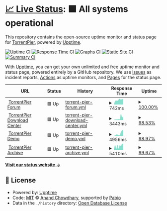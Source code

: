 # [📈 Live Status](https://torrentpier.github.io/upptime): <!--live status--> **🟩 All systems operational**

This repository contains the open-source uptime monitor and status page for [TorrentPier](https://torrentpier.com/), powered by [Upptime](https://github.com/upptime/upptime).

[![Uptime CI](https://github.com/torrentpier/upptime/workflows/Uptime%20CI/badge.svg)](https://github.com/torrentpier/upptime/actions?query=workflow%3A%22Uptime+CI%22)
[![Response Time CI](https://github.com/torrentpier/upptime/workflows/Response%20Time%20CI/badge.svg)](https://github.com/torrentpier/upptime/actions?query=workflow%3A%22Response+Time+CI%22)
[![Graphs CI](https://github.com/torrentpier/upptime/workflows/Graphs%20CI/badge.svg)](https://github.com/torrentpier/upptime/actions?query=workflow%3A%22Graphs+CI%22)
[![Static Site CI](https://github.com/torrentpier/upptime/workflows/Static%20Site%20CI/badge.svg)](https://github.com/torrentpier/upptime/actions?query=workflow%3A%22Static+Site+CI%22)
[![Summary CI](https://github.com/torrentpier/upptime/workflows/Summary%20CI/badge.svg)](https://github.com/torrentpier/upptime/actions?query=workflow%3A%22Summary+CI%22)

With [Upptime](https://upptime.js.org), you can get your own unlimited and free uptime monitor and status page, powered entirely by a GitHub repository. We use [Issues](https://github.com/torrentpier/upptime/issues) as incident reports, [Actions](https://github.com/torrentpier/upptime/actions) as uptime monitors, and [Pages](https://torrentpier.github.io/upptime) for the status page.

<!--start: status pages-->
<!-- This summary is generated by Upptime (https://github.com/upptime/upptime) -->
<!-- Do not edit this manually, your changes will be overwritten -->
<!-- prettier-ignore -->
| URL | Status | History | Response Time | Uptime |
| --- | ------ | ------- | ------------- | ------ |
| <img alt="" src="https://icons.duckduckgo.com/ip3/torrentpier.com.ico" height="13"> [TorrentPier Forum](https://torrentpier.com) | 🟩 Up | [torrent-pier-forum.yml](https://github.com/torrentpier/upptime/commits/HEAD/history/torrent-pier-forum.yml) | <details><summary><img alt="Response time graph" src="./graphs/torrent-pier-forum/response-time-week.png" height="20"> 742ms</summary><br><a href="https://torrentpier.github.io/upptime/history/torrent-pier-forum"><img alt="Response time 742" src="https://img.shields.io/endpoint?url=https%3A%2F%2Fraw.githubusercontent.com%2Ftorrentpier%2Fupptime%2FHEAD%2Fapi%2Ftorrent-pier-forum%2Fresponse-time.json"></a><br><a href="https://torrentpier.github.io/upptime/history/torrent-pier-forum"><img alt="24-hour response time 869" src="https://img.shields.io/endpoint?url=https%3A%2F%2Fraw.githubusercontent.com%2Ftorrentpier%2Fupptime%2FHEAD%2Fapi%2Ftorrent-pier-forum%2Fresponse-time-day.json"></a><br><a href="https://torrentpier.github.io/upptime/history/torrent-pier-forum"><img alt="7-day response time 742" src="https://img.shields.io/endpoint?url=https%3A%2F%2Fraw.githubusercontent.com%2Ftorrentpier%2Fupptime%2FHEAD%2Fapi%2Ftorrent-pier-forum%2Fresponse-time-week.json"></a><br><a href="https://torrentpier.github.io/upptime/history/torrent-pier-forum"><img alt="30-day response time 742" src="https://img.shields.io/endpoint?url=https%3A%2F%2Fraw.githubusercontent.com%2Ftorrentpier%2Fupptime%2FHEAD%2Fapi%2Ftorrent-pier-forum%2Fresponse-time-month.json"></a><br><a href="https://torrentpier.github.io/upptime/history/torrent-pier-forum"><img alt="1-year response time 742" src="https://img.shields.io/endpoint?url=https%3A%2F%2Fraw.githubusercontent.com%2Ftorrentpier%2Fupptime%2FHEAD%2Fapi%2Ftorrent-pier-forum%2Fresponse-time-year.json"></a></details> | <details><summary><a href="https://torrentpier.github.io/upptime/history/torrent-pier-forum">100.00%</a></summary><a href="https://torrentpier.github.io/upptime/history/torrent-pier-forum"><img alt="All-time uptime 100.00%" src="https://img.shields.io/endpoint?url=https%3A%2F%2Fraw.githubusercontent.com%2Ftorrentpier%2Fupptime%2FHEAD%2Fapi%2Ftorrent-pier-forum%2Fuptime.json"></a><br><a href="https://torrentpier.github.io/upptime/history/torrent-pier-forum"><img alt="24-hour uptime 100.00%" src="https://img.shields.io/endpoint?url=https%3A%2F%2Fraw.githubusercontent.com%2Ftorrentpier%2Fupptime%2FHEAD%2Fapi%2Ftorrent-pier-forum%2Fuptime-day.json"></a><br><a href="https://torrentpier.github.io/upptime/history/torrent-pier-forum"><img alt="7-day uptime 100.00%" src="https://img.shields.io/endpoint?url=https%3A%2F%2Fraw.githubusercontent.com%2Ftorrentpier%2Fupptime%2FHEAD%2Fapi%2Ftorrent-pier-forum%2Fuptime-week.json"></a><br><a href="https://torrentpier.github.io/upptime/history/torrent-pier-forum"><img alt="30-day uptime 100.00%" src="https://img.shields.io/endpoint?url=https%3A%2F%2Fraw.githubusercontent.com%2Ftorrentpier%2Fupptime%2FHEAD%2Fapi%2Ftorrent-pier-forum%2Fuptime-month.json"></a><br><a href="https://torrentpier.github.io/upptime/history/torrent-pier-forum"><img alt="1-year uptime 100.00%" src="https://img.shields.io/endpoint?url=https%3A%2F%2Fraw.githubusercontent.com%2Ftorrentpier%2Fupptime%2FHEAD%2Fapi%2Ftorrent-pier-forum%2Fuptime-year.json"></a></details>
| <img alt="" src="https://icons.duckduckgo.com/ip3/get-torrentpier.duckdns.org.ico" height="13"> [TorrentPier Download Center](https://get-torrentpier.duckdns.org) | 🟩 Up | [torrent-pier-download-center.yml](https://github.com/torrentpier/upptime/commits/HEAD/history/torrent-pier-download-center.yml) | <details><summary><img alt="Response time graph" src="./graphs/torrent-pier-download-center/response-time-week.png" height="20"> 3443ms</summary><br><a href="https://torrentpier.github.io/upptime/history/torrent-pier-download-center"><img alt="Response time 3443" src="https://img.shields.io/endpoint?url=https%3A%2F%2Fraw.githubusercontent.com%2Ftorrentpier%2Fupptime%2FHEAD%2Fapi%2Ftorrent-pier-download-center%2Fresponse-time.json"></a><br><a href="https://torrentpier.github.io/upptime/history/torrent-pier-download-center"><img alt="24-hour response time 4480" src="https://img.shields.io/endpoint?url=https%3A%2F%2Fraw.githubusercontent.com%2Ftorrentpier%2Fupptime%2FHEAD%2Fapi%2Ftorrent-pier-download-center%2Fresponse-time-day.json"></a><br><a href="https://torrentpier.github.io/upptime/history/torrent-pier-download-center"><img alt="7-day response time 3443" src="https://img.shields.io/endpoint?url=https%3A%2F%2Fraw.githubusercontent.com%2Ftorrentpier%2Fupptime%2FHEAD%2Fapi%2Ftorrent-pier-download-center%2Fresponse-time-week.json"></a><br><a href="https://torrentpier.github.io/upptime/history/torrent-pier-download-center"><img alt="30-day response time 3443" src="https://img.shields.io/endpoint?url=https%3A%2F%2Fraw.githubusercontent.com%2Ftorrentpier%2Fupptime%2FHEAD%2Fapi%2Ftorrent-pier-download-center%2Fresponse-time-month.json"></a><br><a href="https://torrentpier.github.io/upptime/history/torrent-pier-download-center"><img alt="1-year response time 3443" src="https://img.shields.io/endpoint?url=https%3A%2F%2Fraw.githubusercontent.com%2Ftorrentpier%2Fupptime%2FHEAD%2Fapi%2Ftorrent-pier-download-center%2Fresponse-time-year.json"></a></details> | <details><summary><a href="https://torrentpier.github.io/upptime/history/torrent-pier-download-center">98.53%</a></summary><a href="https://torrentpier.github.io/upptime/history/torrent-pier-download-center"><img alt="All-time uptime 98.53%" src="https://img.shields.io/endpoint?url=https%3A%2F%2Fraw.githubusercontent.com%2Ftorrentpier%2Fupptime%2FHEAD%2Fapi%2Ftorrent-pier-download-center%2Fuptime.json"></a><br><a href="https://torrentpier.github.io/upptime/history/torrent-pier-download-center"><img alt="24-hour uptime 93.20%" src="https://img.shields.io/endpoint?url=https%3A%2F%2Fraw.githubusercontent.com%2Ftorrentpier%2Fupptime%2FHEAD%2Fapi%2Ftorrent-pier-download-center%2Fuptime-day.json"></a><br><a href="https://torrentpier.github.io/upptime/history/torrent-pier-download-center"><img alt="7-day uptime 98.53%" src="https://img.shields.io/endpoint?url=https%3A%2F%2Fraw.githubusercontent.com%2Ftorrentpier%2Fupptime%2FHEAD%2Fapi%2Ftorrent-pier-download-center%2Fuptime-week.json"></a><br><a href="https://torrentpier.github.io/upptime/history/torrent-pier-download-center"><img alt="30-day uptime 98.53%" src="https://img.shields.io/endpoint?url=https%3A%2F%2Fraw.githubusercontent.com%2Ftorrentpier%2Fupptime%2FHEAD%2Fapi%2Ftorrent-pier-download-center%2Fuptime-month.json"></a><br><a href="https://torrentpier.github.io/upptime/history/torrent-pier-download-center"><img alt="1-year uptime 98.53%" src="https://img.shields.io/endpoint?url=https%3A%2F%2Fraw.githubusercontent.com%2Ftorrentpier%2Fupptime%2FHEAD%2Fapi%2Ftorrent-pier-download-center%2Fuptime-year.json"></a></details>
| <img alt="" src="https://icons.duckduckgo.com/ip3/torrentpier.duckdns.org.ico" height="13"> [TorrentPier Demo](https://torrentpier.duckdns.org) | 🟩 Up | [torrent-pier-demo.yml](https://github.com/torrentpier/upptime/commits/HEAD/history/torrent-pier-demo.yml) | <details><summary><img alt="Response time graph" src="./graphs/torrent-pier-demo/response-time-week.png" height="20"> 4956ms</summary><br><a href="https://torrentpier.github.io/upptime/history/torrent-pier-demo"><img alt="Response time 4956" src="https://img.shields.io/endpoint?url=https%3A%2F%2Fraw.githubusercontent.com%2Ftorrentpier%2Fupptime%2FHEAD%2Fapi%2Ftorrent-pier-demo%2Fresponse-time.json"></a><br><a href="https://torrentpier.github.io/upptime/history/torrent-pier-demo"><img alt="24-hour response time 7730" src="https://img.shields.io/endpoint?url=https%3A%2F%2Fraw.githubusercontent.com%2Ftorrentpier%2Fupptime%2FHEAD%2Fapi%2Ftorrent-pier-demo%2Fresponse-time-day.json"></a><br><a href="https://torrentpier.github.io/upptime/history/torrent-pier-demo"><img alt="7-day response time 4956" src="https://img.shields.io/endpoint?url=https%3A%2F%2Fraw.githubusercontent.com%2Ftorrentpier%2Fupptime%2FHEAD%2Fapi%2Ftorrent-pier-demo%2Fresponse-time-week.json"></a><br><a href="https://torrentpier.github.io/upptime/history/torrent-pier-demo"><img alt="30-day response time 4956" src="https://img.shields.io/endpoint?url=https%3A%2F%2Fraw.githubusercontent.com%2Ftorrentpier%2Fupptime%2FHEAD%2Fapi%2Ftorrent-pier-demo%2Fresponse-time-month.json"></a><br><a href="https://torrentpier.github.io/upptime/history/torrent-pier-demo"><img alt="1-year response time 4956" src="https://img.shields.io/endpoint?url=https%3A%2F%2Fraw.githubusercontent.com%2Ftorrentpier%2Fupptime%2FHEAD%2Fapi%2Ftorrent-pier-demo%2Fresponse-time-year.json"></a></details> | <details><summary><a href="https://torrentpier.github.io/upptime/history/torrent-pier-demo">98.97%</a></summary><a href="https://torrentpier.github.io/upptime/history/torrent-pier-demo"><img alt="All-time uptime 98.97%" src="https://img.shields.io/endpoint?url=https%3A%2F%2Fraw.githubusercontent.com%2Ftorrentpier%2Fupptime%2FHEAD%2Fapi%2Ftorrent-pier-demo%2Fuptime.json"></a><br><a href="https://torrentpier.github.io/upptime/history/torrent-pier-demo"><img alt="24-hour uptime 95.24%" src="https://img.shields.io/endpoint?url=https%3A%2F%2Fraw.githubusercontent.com%2Ftorrentpier%2Fupptime%2FHEAD%2Fapi%2Ftorrent-pier-demo%2Fuptime-day.json"></a><br><a href="https://torrentpier.github.io/upptime/history/torrent-pier-demo"><img alt="7-day uptime 98.97%" src="https://img.shields.io/endpoint?url=https%3A%2F%2Fraw.githubusercontent.com%2Ftorrentpier%2Fupptime%2FHEAD%2Fapi%2Ftorrent-pier-demo%2Fuptime-week.json"></a><br><a href="https://torrentpier.github.io/upptime/history/torrent-pier-demo"><img alt="30-day uptime 98.97%" src="https://img.shields.io/endpoint?url=https%3A%2F%2Fraw.githubusercontent.com%2Ftorrentpier%2Fupptime%2FHEAD%2Fapi%2Ftorrent-pier-demo%2Fuptime-month.json"></a><br><a href="https://torrentpier.github.io/upptime/history/torrent-pier-demo"><img alt="1-year uptime 98.97%" src="https://img.shields.io/endpoint?url=https%3A%2F%2Fraw.githubusercontent.com%2Ftorrentpier%2Fupptime%2FHEAD%2Fapi%2Ftorrent-pier-demo%2Fuptime-year.json"></a></details>
| <img alt="" src="https://icons.duckduckgo.com/ip3/archive-torrentpier.duckdns.org.ico" height="13"> [TorrentPier Archive](https://archive-torrentpier.duckdns.org) | 🟩 Up | [torrent-pier-archive.yml](https://github.com/torrentpier/upptime/commits/HEAD/history/torrent-pier-archive.yml) | <details><summary><img alt="Response time graph" src="./graphs/torrent-pier-archive/response-time-week.png" height="20"> 5410ms</summary><br><a href="https://torrentpier.github.io/upptime/history/torrent-pier-archive"><img alt="Response time 5410" src="https://img.shields.io/endpoint?url=https%3A%2F%2Fraw.githubusercontent.com%2Ftorrentpier%2Fupptime%2FHEAD%2Fapi%2Ftorrent-pier-archive%2Fresponse-time.json"></a><br><a href="https://torrentpier.github.io/upptime/history/torrent-pier-archive"><img alt="24-hour response time 7613" src="https://img.shields.io/endpoint?url=https%3A%2F%2Fraw.githubusercontent.com%2Ftorrentpier%2Fupptime%2FHEAD%2Fapi%2Ftorrent-pier-archive%2Fresponse-time-day.json"></a><br><a href="https://torrentpier.github.io/upptime/history/torrent-pier-archive"><img alt="7-day response time 5410" src="https://img.shields.io/endpoint?url=https%3A%2F%2Fraw.githubusercontent.com%2Ftorrentpier%2Fupptime%2FHEAD%2Fapi%2Ftorrent-pier-archive%2Fresponse-time-week.json"></a><br><a href="https://torrentpier.github.io/upptime/history/torrent-pier-archive"><img alt="30-day response time 5410" src="https://img.shields.io/endpoint?url=https%3A%2F%2Fraw.githubusercontent.com%2Ftorrentpier%2Fupptime%2FHEAD%2Fapi%2Ftorrent-pier-archive%2Fresponse-time-month.json"></a><br><a href="https://torrentpier.github.io/upptime/history/torrent-pier-archive"><img alt="1-year response time 5410" src="https://img.shields.io/endpoint?url=https%3A%2F%2Fraw.githubusercontent.com%2Ftorrentpier%2Fupptime%2FHEAD%2Fapi%2Ftorrent-pier-archive%2Fresponse-time-year.json"></a></details> | <details><summary><a href="https://torrentpier.github.io/upptime/history/torrent-pier-archive">99.67%</a></summary><a href="https://torrentpier.github.io/upptime/history/torrent-pier-archive"><img alt="All-time uptime 99.67%" src="https://img.shields.io/endpoint?url=https%3A%2F%2Fraw.githubusercontent.com%2Ftorrentpier%2Fupptime%2FHEAD%2Fapi%2Ftorrent-pier-archive%2Fuptime.json"></a><br><a href="https://torrentpier.github.io/upptime/history/torrent-pier-archive"><img alt="24-hour uptime 98.50%" src="https://img.shields.io/endpoint?url=https%3A%2F%2Fraw.githubusercontent.com%2Ftorrentpier%2Fupptime%2FHEAD%2Fapi%2Ftorrent-pier-archive%2Fuptime-day.json"></a><br><a href="https://torrentpier.github.io/upptime/history/torrent-pier-archive"><img alt="7-day uptime 99.67%" src="https://img.shields.io/endpoint?url=https%3A%2F%2Fraw.githubusercontent.com%2Ftorrentpier%2Fupptime%2FHEAD%2Fapi%2Ftorrent-pier-archive%2Fuptime-week.json"></a><br><a href="https://torrentpier.github.io/upptime/history/torrent-pier-archive"><img alt="30-day uptime 99.67%" src="https://img.shields.io/endpoint?url=https%3A%2F%2Fraw.githubusercontent.com%2Ftorrentpier%2Fupptime%2FHEAD%2Fapi%2Ftorrent-pier-archive%2Fuptime-month.json"></a><br><a href="https://torrentpier.github.io/upptime/history/torrent-pier-archive"><img alt="1-year uptime 99.67%" src="https://img.shields.io/endpoint?url=https%3A%2F%2Fraw.githubusercontent.com%2Ftorrentpier%2Fupptime%2FHEAD%2Fapi%2Ftorrent-pier-archive%2Fuptime-year.json"></a></details>

<!--end: status pages-->

[**Visit our status website →**](https://torrentpier.github.io/upptime)

## 📄 License

- Powered by: [Upptime](https://github.com/upptime/upptime)
- Code: [MIT](./LICENSE) © [Anand Chowdhary](https://anandchowdhary.com), supported by [Pabio](https://pabio.com)
- Data in the `./history` directory: [Open Database License](https://opendatacommons.org/licenses/odbl/1-0/)
